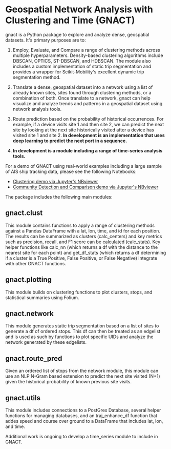 # Geospatial Network Analysis with Clustering and Time (GNACT) 

gnact is a Python package to explore and analyze dense, geospatial datasets.  It's primary purposes are to:
1. Employ, Evaluate, and Compare  a range of clustering methods across multiple hyperparameters.  Density-based clustering algorithms include DBSCAN, OPTICS, ST-DBSCAN, and HDBSCAN.  The module also includes a custom implementation of static trip segmentation and provides a wrapper for Scikit-Mobility's excellent dynamic trip segmentation method.

2. Translate a dense, geospatial dataset into a network using a list of already known sites, sites found through clustering methods, or a combination of both.  Once translate to a network, gnact can help visualize and analyze trends and patterns in a geospatial dataset using network analysis tools.

3. Route prediction based on the probability of historical occurrences.  For example, if a device visits site 1 and then site 2, we can predict the next site by looking at the next site historically visited after a device has visited site 1 and site 2.
**__In development is an implementation that uses deep learning to predict the next port in a sequence.__**

4. **__In development is a module including a range of time-series analysis tools.__**

For a demo of GNACT using real-world examples including a large sample of AIS ship tracking data, please see the following Notebooks:
 - [Clustering demo via Jupyter's NBviewer](https://nbviewer.jupyter.org/github/redhairedcelt/gnact/blob/master/demo/gnact_clustering_demo.ipynb)
  - [Community Detection and Comparison demo via Jupyter's NBviewer](https://nbviewer.jupyter.org/github/redhairedcelt/gnact/blob/master/demo/gnact_community_detection_demo.ipynb)

The package includes the following main modules:
## gnact.clust

 This module contains functions to apply a range of clustering methods against a Pandas DataFrame with a lat, lon, time, and id for each position.  The results can be summarized as clusters (calc_centers) and key metrics such as precision, recall, and F1 score can be calculated (calc_stats).  Key helper functions like calc_nn (which returns a df with the distance to the nearest site for each point) and get_df_stats (which returns a df determining if a cluster is a True Positive, False Positive, or False Negative) integrate with other GNACT functions.
 
## gnact.plotting
 
 This module builds on clustering functions to plot clusters, stops, and statistical summaries using Folium.
 
## gnact.network
 
 This module generates static trip segmentation based on a list of sites to generate a df of ordered stops.  This df can then be treated as an edgelist and is used as such by functions to plot specific UIDs and analyze the network generated by these edgelists.
 
## gnact.route_pred
 
 Given an ordered list of stops from the network module, this module can use an NLP N-Gram based extension to predict the next site visited (N+1) given the historical probability of known previous site visits.
 
## gnact.utils
 
 This module includes connections to a PostGres Database, several helper functions for managing databases, and an traj_enhance_df function that addes speed and course over ground to a DataFrame that includes lat, lon, and time.
 
 Additional work is ongoing to develop a time_series module to include in GNACT.